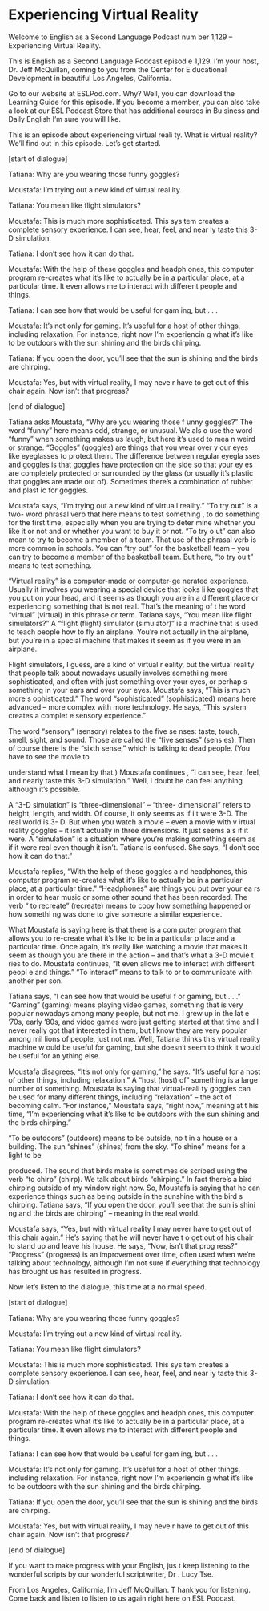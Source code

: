 # Experiencing Virtual Reality

Welcome to English as a Second Language Podcast num ber 1,129 – Experiencing Virtual Reality.  

This is English as a Second Language Podcast episod e 1,129. I’m your host, Dr. Jeff McQuillan, coming to you from the Center for E ducational Development in beautiful Los Angeles, California.  

Go to our website at ESLPod.com. Why? Well, you can  download the Learning Guide for this episode. If you become a member, you  can also take a look at our ESL Podcast Store that has additional courses in Bu siness and Daily English I’m sure you will like.  

This is an episode about experiencing virtual reali ty. What is virtual reality? We’ll find out in this episode. Let’s get started.  

[start of dialogue] 

Tatiana: Why are you wearing those funny goggles? 

Moustafa: I’m trying out a new kind of virtual real ity. 

Tatiana: You mean like flight simulators? 

Moustafa: This is much more sophisticated. This sys tem creates a complete sensory experience. I can see, hear, feel, and near ly taste this 3-D simulation. 

Tatiana: I don’t see how it can do that. 

Moustafa: With the help of these goggles and headph ones, this computer program re-creates what it’s like to actually be in  a particular place, at a particular time. It even allows me to interact with different people and things. 

Tatiana: I can see how that would be useful for gam ing, but . . . 

Moustafa: It’s not only for gaming. It’s useful for  a host of other things, including relaxation. For instance, right now I’m experiencin g what it’s like to be outdoors with the sun shining and the birds chirping. 

Tatiana: If you open the door, you’ll see that the sun is shining and the birds are chirping.  

 Moustafa: Yes, but with virtual reality, I may neve r have to get out of this chair again. Now isn’t that progress? 

[end of dialogue] 

Tatiana asks Moustafa, “Why are you wearing those f unny goggles?” The word “funny” here means odd, strange, or unusual. We als o use the word “funny” when something makes us laugh, but here it’s used to mea n weird or strange. “Goggles” (goggles) are things that you wear over y our eyes like eyeglasses to protect them. The difference between regular eyegla sses and goggles is that goggles have protection on the side so that your ey es are completely protected or surrounded by the glass (or usually it’s plastic  that goggles are made out of). Sometimes there’s a combination of rubber and plast ic for goggles.  

Moustafa says, “I’m trying out a new kind of virtua l reality.” “To try out” is a two- word phrasal verb that here means to test something , to do something for the first time, especially when you are trying to deter mine whether you like it or not and or whether you want to buy it or not. “To try o ut” can also mean to try to become a member of a team. That use of the phrasal verb is more common in schools. You can “try out” for the basketball team – you can try to become a member of the basketball team. But here, “to try ou t” means to test something.  

“Virtual reality” is a computer-made or computer-ge nerated experience. Usually it involves you wearing a special device that looks li ke goggles that you put on your head, and it seems as though you are in a different  place or experiencing something that is not real. That’s the meaning of t he word “virtual” (virtual) in this phrase or term. Tatiana says, “You mean like flight  simulators?” A “flight (flight) simulator (simulator)” is a machine that is used to  teach people how to fly an airplane. You’re not actually in the airplane, but you’re in a special machine that makes it seem as if you were in an airplane.  

Flight simulators, I guess, are a kind of virtual r eality, but the virtual reality that people talk about nowadays usually involves somethi ng more sophisticated, and often with just something over your eyes, or perhap s something in your ears and over your eyes. Moustafa says, “This is much more s ophisticated.” The word “sophisticated” (sophisticated) means here advanced  – more complex with more technology. He says, “This system creates a complet e sensory experience.”  

The word “sensory” (sensory) relates to the five se nses: taste, touch, smell, sight, and sound. Those are called the “five senses” (sens es). Then of course there is the “sixth sense,” which is talking to dead people.  (You have to see the movie to  

understand what I mean by that.) Moustafa continues , “I can see, hear, feel, and nearly taste this 3-D simulation.” Well, I doubt he  can feel anything although it’s possible.  

A “3-D simulation” is “three-dimensional” – “three- dimensional” refers to height, length, and width. Of course, it only seems as if i t were 3-D. The real world is 3- D. But when you watch a movie – even a movie with v irtual reality goggles – it isn’t actually in three dimensions. It just seems a s if it were. A “simulation” is a situation where you’re making something seem as if it were real even though it isn’t. Tatiana is confused. She says, “I don’t see how it can do that.”  

Moustafa replies, “With the help of these goggles a nd headphones, this computer program re-creates what it’s like to actually be in  a particular place, at a particular time.” “Headphones” are things you put over your ea rs in order to hear music or some other sound that has been recorded. The verb “ to recreate” (recreate) means to copy how something happened or how somethi ng was done to give someone a similar experience.  

What Moustafa is saying here is that there is a com puter program that allows you to re-create what it’s like to be in a particular p lace and a particular time. Once again, it’s really like watching a movie that makes  it seem as though you are there in the action – and that’s what a 3-D movie t ries to do. Moustafa continues, “It even allows me to interact with different peopl e and things.” “To interact” means to talk to or to communicate with another per son.  

Tatiana says, “I can see how that would be useful f or gaming, but . . .” “Gaming” (gaming) means playing video games, something that is very popular nowadays among many people, but not me. I grew up in the lat e ’70s, early ’80s, and video games were just getting started at that time and I never really got that interested in them, but I know they are very popular among mil lions of people, just not me. Well, Tatiana thinks this virtual reality machine w ould be useful for gaming, but she doesn’t seem to think it would be useful for an ything else.  

Moustafa disagrees, “It’s not only for gaming,” he says. “It’s useful for a host of other things, including relaxation.” A “host (host)  of” something is a large number of something. Moustafa is saying that virtual-reali ty goggles can be used for many different things, including “relaxation” – the  act of becoming calm. “For instance,” Moustafa says, “right now,” meaning at t his time, “I’m experiencing what it’s like to be outdoors with the sun shining and the birds chirping.”  

“To be outdoors” (outdoors) means to be outside, no t in a house or a building. The sun “shines” (shines) from the sky. “To shine” means for a light to be  

produced. The sound that birds make is sometimes de scribed using the verb “to chirp” (chirp). We talk about birds “chirping.” In fact there’s a bird chirping outside of my window right now. So, Moustafa is saying that  he can experience things such as being outside in the sunshine with the bird s chirping. Tatiana says, “If you open the door, you’ll see that the sun is shini ng and the birds are chirping” – meaning in the real world.  

Moustafa says, “Yes, but with virtual reality I may  never have to get out of this chair again.” He’s saying that he will never have t o get out of his chair to stand up and leave his house. He says, “Now, isn’t that prog ress?” “Progress” (progress) is an improvement over time, often used when we’re talking about technology, although I’m not sure if everything that technology  has brought us has resulted in progress.  

Now let’s listen to the dialogue, this time at a no rmal speed.  

[start of dialogue] 

Tatiana: Why are you wearing those funny goggles? 

Moustafa: I’m trying out a new kind of virtual real ity. 

Tatiana: You mean like flight simulators? 

Moustafa: This is much more sophisticated. This sys tem creates a complete sensory experience. I can see, hear, feel, and near ly taste this 3-D simulation. 

Tatiana: I don’t see how it can do that. 

Moustafa: With the help of these goggles and headph ones, this computer program re-creates what it’s like to actually be in  a particular place, at a particular time. It even allows me to interact with different people and things. 

Tatiana: I can see how that would be useful for gam ing, but . . . 

Moustafa: It’s not only for gaming. It’s useful for  a host of other things, including relaxation. For instance, right now I’m experiencin g what it’s like to be outdoors with the sun shining and the birds chirping. 

Tatiana: If you open the door, you’ll see that the sun is shining and the birds are chirping. 

Moustafa: Yes, but with virtual reality, I may neve r have to get out of this chair again. Now isn’t that progress? 

[end of dialogue] 

If you want to make progress with your English, jus t keep listening to the wonderful scripts by our wonderful scriptwriter, Dr . Lucy Tse. 

From Los Angeles, California, I’m Jeff McQuillan. T hank you for listening. Come back and listen to listen to us again right here on  ESL Podcast.  

